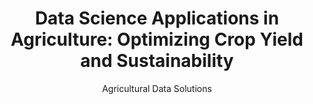 ---
draft: false
title: "Data Science Applications in Agriculture: Optimizing Crop Yield and Sustainability"
teaser: "Harness data science for agricultural innovation and sustainable farming practices"
snippet: "Learn advanced data analytics techniques tailored for agriculture to enhance crop yield and environmental sustainability."
workshopSecurityCode: "AGR1CULTUR3DAT4"
description: |
  Explore the intersection of data science and agriculture with this specialized workshop. Discover how data-driven insights can optimize crop production, improve resource management, and promote sustainable farming practices.

  Key topics include:
  - Data collection and sensor technologies in agriculture
  - Predictive analytics for crop yield optimization
  - Remote sensing and GIS applications in precision farming
  - Machine learning for pest detection and disease management
  - Sustainability metrics and environmental impact assessment

duration: 30
image:
  src: "https://images.pexels.com/photos/1568204/pexels-photo-1568204.jpeg?auto=compress&cs=tinysrgb&w=600"
  alt: "Data Science in Agriculture Workshop"
publishDate: "2024-06-15"
author: "Agricultural Data Solutions"
workshopDetails:
  location: "In-Person"
  startDate: "2024-09-25"
  endDate: "2024-09-27"
  startTime: "08:00"
  endTime: "15:00"
  otherDetails: "Breakfast and lunch provided | Hands-on projects with agricultural datasets"
  breakTime: "12:00"
  closingTime: "16:00"
  deadlineRegistration: "2024-09-15"
actualPrice: 1599
discount: 15.0
capstoneProjects: 2

category: "Agriculture"
tags:
  - Data Science
  - Agriculture
  - Precision Farming
  - Sustainability
status: "Paid"
content:
  - title: "Data Collection and Sensor Technologies"
    description: "Learn about data collection methods and sensor technologies used in modern agriculture."
  - title: "Predictive Analytics for Crop Yield"
    description: "Apply predictive analytics techniques to optimize crop yield and farming efficiency."
  - title: "Remote Sensing and GIS Applications"
    description: "Explore the use of remote sensing and Geographic Information Systems (GIS) in precision farming."
  - title: "Machine Learning for Pest and Disease Management"
    description: "Use machine learning algorithms to detect pests and diseases early for effective management."
  - title: "Sustainability and Environmental Impact"
    description: "Assess sustainability metrics and understand the environmental impact of agricultural practices."
instructorBio: "Dr. James Farmer is an agricultural scientist specializing in data-driven approaches to improve crop productivity and sustainability. He has led various research projects in collaboration with agricultural communities."
instructorImage: "/james-farmer.jpg"
learn:
  - "Apply data science techniques to optimize crop production and resource management"
  - "Promote sustainable farming practices using advanced analytics"
requirements:
  - "Basic knowledge of statistics and programming (preferably Python)"
  - "No prior experience in agriculture required"
numberOfDays: 3
---